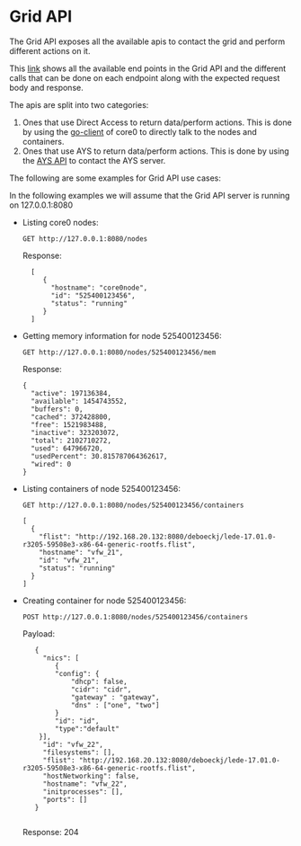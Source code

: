 # Grid API

The Grid API exposes all the available apis to contact the grid and perform different actions on it.

This [link](https://rawgit.com/g8os/grid/1.1.0-alpha/raml/api.html) shows all the available end points in the Grid API and the different calls that can be done on each endpoint along with the expected request body and response.
 
 The apis are split into two categories:
 1) Ones that use Direct Access to return data/perform actions. This is done by using the [go-client](https://github.com/g8os/go-client) of core0 to directly talk to the nodes and containers.
 2) Ones that use AYS to return data/perform actions. This is done by using the [AYS API](https://rawgit.com/Jumpscale/jumpscale_core8/8.2.0/specs/ays_api.html) to contact the AYS server.
 
 The following are some examples for Grid API use cases:
 
 In the following examples we will assume that the Grid API server is running on 127.0.0.1:8080
 
 
 * Listing core0 nodes:
 
    ```GET http://127.0.0.1:8080/nodes```
 
     Response:
     ```
       [
          {
            "hostname": "core0node",
            "id": "525400123456",
            "status": "running"
          }
       ]
     ```
 
 * Getting memory information for node 525400123456:
    
    `GET http://127.0.0.1:8080/nodes/525400123456/mem`
    
    Response:
     ```
     {
       "active": 197136384,
       "available": 1454743552,
       "buffers": 0,
       "cached": 372428800,
       "free": 1521983488,
       "inactive": 323203072,
       "total": 2102710272,
       "used": 647966720,
       "usedPercent": 30.815787064362617,
       "wired": 0
     }
    
    ```
 
 
 * Listing containers of node 525400123456:
     
    `GET http://127.0.0.1:8080/nodes/525400123456/containers`
    
    ```
    [
      {
        "flist": "http://192.168.20.132:8080/deboeckj/lede-17.01.0-r3205-59508e3-x86-64-generic-rootfs.flist",
        "hostname": "vfw_21",
        "id": "vfw_21",
        "status": "running"
      }
    ]
    ```
    
 * Creating container for node 525400123456:
    
    `POST http://127.0.0.1:8080/nodes/525400123456/containers`
    
    Payload:
    ```
       {
         "nics": [
       	    {
       		"config": {
       			"dhcp": false,
       			"cidr": "cidr",
       			"gateway" : "gateway",
       			"dns" : ["one", "two"]
       		}
       		"id": "id",
       		"type":"default"
        }],
         "id": "vfw_22",
         "filesystems": [],
         "flist": "http://192.168.20.132:8080/deboeckj/lede-17.01.0-r3205-59508e3-x86-64-generic-rootfs.flist",
         "hostNetworking": false,
         "hostname": "vfw_22",
         "initprocesses": [],
         "ports": []
       }

    
    ```
    
    Response: 204 